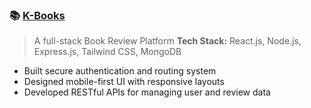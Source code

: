 ﻿### 📚 [K-Books](https://k-books-nine.vercel.app)

> A full-stack Book Review Platform
> **Tech Stack:** React.js, Node.js, Express.js, Tailwind CSS, MongoDB

- Built secure authentication and routing system
- Designed mobile-first UI with responsive layouts
- Developed RESTful APIs for managing user and review data
